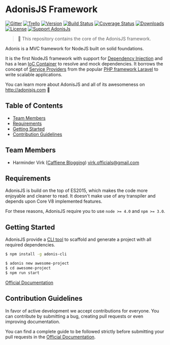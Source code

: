 # AdonisJS Framework

[![Gitter](https://img.shields.io/badge/+%20GITTER-JOIN%20CHAT%20%E2%86%92-1DCE73.svg?style=flat-square)](https://gitter.im/adonisjs/adonis-framework)
[![Trello](https://img.shields.io/badge/TRELLO-%E2%86%92-89609E.svg?style=flat-square)](https://trello.com/b/yzpqCgdl/adonis-for-humans)
[![Version](https://img.shields.io/npm/v/adonis-framework.svg?style=flat-square)](https://www.npmjs.com/package/adonis-framework)
[![Build Status](https://img.shields.io/travis/adonisjs/adonis-framework/master.svg?style=flat-square)](https://travis-ci.org/adonisjs/adonis-framework)
[![Coverage Status](https://img.shields.io/coveralls/adonisjs/adonis-framework/master.svg?style=flat-square)](https://coveralls.io/github/adonisjs/adonis-framework?branch=master)
[![Downloads](https://img.shields.io/npm/dt/adonis-framework.svg?style=flat-square)](https://www.npmjs.com/package/adonis-framework)
[![License](https://img.shields.io/npm/l/adonis-framework.svg?style=flat-square)](https://opensource.org/licenses/MIT)
[![Support AdonisJs](https://img.shields.io/badge/patreon-support-brightgreen.svg?style=flat-square)](https://www.patreon.com/adonisframework)

> :pray: This repository contains the core of the AdonisJS framework.

Adonis is a MVC framework for NodeJS built on solid foundations.

It is the first NodeJS framework with support for [Dependency Injection](http://adonisjs.com/docs/2.0/dependency-injection) and has a lean [IoC Container](http://adonisjs.com/docs/2.0/ioc-container) to resolve and mock dependencies. It borrows the concept of [Service Providers](http://adonisjs.com/docs/2.0/service-providers) from the popular [PHP framework Laravel](https://laravel.com) to write scalable applications.

You can learn more about AdonisJS and all of its awesomeness on http://adonisjs.com :evergreen_tree:

## Table of Contents

* [Team Members](#team-members)
* [Requirements](#requirements)
* [Getting Started](#getting-started)
* [Contribution Guidelines](#contribution-guidelines)

## <a name="team-members"></a>Team Members

* Harminder Virk ([Caffiene Blogging](http://amanvirk.me/)) <virk.officials@gmail.com>

## <a name="requirements"></a>Requirements

AdonisJS is build on the top of ES2015, which makes the code more enjoyable and cleaner to read. It doesn't make use of any transpiler and depends upon Core V8 implemented features.

For these reasons, AdonisJS require you to use `node >= 4.0` and `npm >= 3.0`.

## <a name="getting-started"></a>Getting Started

AdonisJS provide a [CLI tool](https://github.com/AdonisJs/adonis-cli) to scaffold and generate a project with all required dependencies.

```bash
$ npm install -g adonis-cli
```

```bash
$ adonis new awesome-project
$ cd awesome-project
$ npm run start
```

[Official Documentation](http://adonisjs.com/docs/installation)

## <a name="contribution-guidelines"></a>Contribution Guidelines

In favor of active development we accept contributions for everyone. You can contribute by submitting a bug, creating pull requests or even improving documentation.

You can find a complete guide to be followed strictly before submitting your pull requests in the [Official Documentation](http://adonisjs.com/docs/community).
